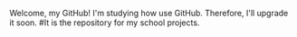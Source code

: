 Welcome, my GitHub! I'm studying how use GitHub. Therefore, I'll upgrade it soon.
#It is the repository for my school projects.

